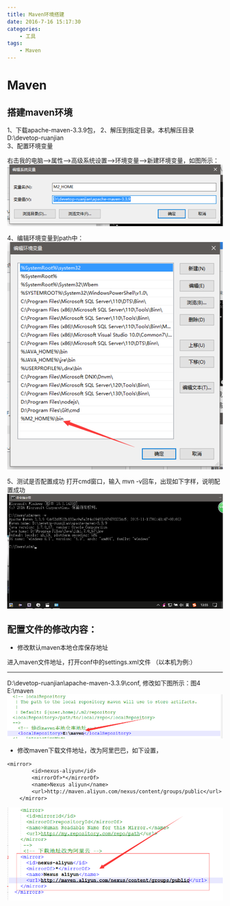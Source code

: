 ```yaml
---
title: Maven环境搭建
date: 2016-7-16 15:17:30
categories:
	- 工具
tags:
	- Maven
---
```

# Maven
## 搭建maven环境
1、下载apache-maven-3.3.9包，
2、解压到指定目录。本机解压目录D:\devetop-ruanjian\
3、配置环境变量

<!-- more -->

右击我的电脑-->属性-->高级系统设置-->环境变量-->新建环境变量，如图所示：
![alt tu1][maven1]

[maven1]: /img/maven1.png "配置环境变量"
4、编辑环境变量到path中：
![alt tu2][maven2]

[maven2]: /img/maven2.png "配置环境变量"
5、测试是否配置成功
打开cmd窗口，输入 mvn -v回车，出现如下字样，说明配置成功
![alt tu3][maven3]

[maven3]: /img/maven3.png "配置环境变量"
##  配置文件的修改内容：
-  修改默认maven本地仓库保存地址

  进入maven文件地址，打开conf中的settings.xml文件 （以本机为例:）

---

D:\devetop-ruanjian\apache-maven-3.3.9\conf,
修改如下图所示：图4
E:\maven
![alt tu4][maven4]

[maven4]: /img/maven4.png "修改配置文件"
- 修改maven下载文件地址，改为阿里巴巴，如下设置，


```
<mirror>
        <id>nexus-aliyun</id>
        <mirrorOf>*</mirrorOf>
        <name>Nexus aliyun</name>
        <url>http://maven.aliyun.com/nexus/content/groups/public</url>
    </mirror>
```

![alt tu5][maven5]

[maven5]: /img/maven5.png "修改配置文件"
